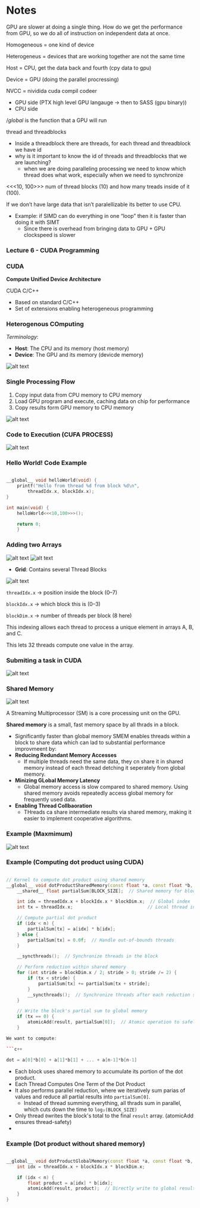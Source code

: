 # Notes

GPU are slower at doing a single thing. How do we get the performance from GPU, so we do all of instruction on independent data at once.

Homogeneous = one kind of device

Heterogeneus = devices that are working together are not the same time

Host = CPU, get the data back and fourth (cpy data to gpu)

Device = GPU (doing the parallel procressing)

NVCC = nividida cuda compil codeer

- GPU side (PTX high level GPU langauge → then to SASS (gpu binary))
- CPU side

/_global_ is the function that a GPU will run

thread and threadblocks

- Inside a threadblock there are threads, for each thread and threadblock we have id
- why is it important to know the id of threads and threadblocks that we are launching?
    - when we are doing paralleling processing we need to know which thread does what work, especially when we need to synchronize

<<<10, 100>>> num of thread blocks (10) and how many treads inside of it (100).

If we don’t have large data that isn’t paralellizable its better to use CPU.

- Example: if SIMD can do everything in one “loop” then it is faster than doing it with SIMT
    - Since there is overhead from bringing data to GPU + GPU clockspeed is slower

### Lecture 6 - CUDA Programming

### CUDA

**Compute Unified Device Architecture**

CUDA C/C++
* Based on standard C/C++
* Set of extensions enabling heterogeneous programming


### Heterogenous COmputing

*Terminology*:

* **Host**: The CPU and its memory (host memory)
* **Device**: The GPU and its memory (devicde memory)


![alt text](images/hc.png)

### Single Processing Flow

1. Copy input data from CPU memory to CPU memory
2. Load GPU program and execute, caching data on chip for performance
3. Copy results form GPU memory to CPU memory

![alt text](images/spf.png)

### Code to Execution (CUFA PROCESS)

![alt text](images/compilation.png)

### Hello World! Code Example

```c++

__global__ void helloWorld(void) {
    printf("Hello from thread %d from block %d\n",
        threadIdx.x, blockIdx.x);
}

int main(void) {
    helloWorld<<<10,100>>>();

    return 0;
    }

```

### Adding two Arrays

![alt text](images/adding1.png)
![alt text](images/adding2.png)


* **Grid**: Contains several Thread Blocks

![alt text](images/index.png)

`threadIdx.x` → position inside the block (0–7)

`blockIdx.x` → which block this is (0–3)

`blockDim.x` → number of threads per block (8 here)

This indexing allows each thread to process a unique element in arrays A, B, and C.

This lets 32 threads compute one value in the array.

### Submiting a task in CUDA 

![alt text](images/submit.png)

### Shared Memory

![alt text](images/sharedmemory.png)

A Streaming Multiprocessor (SM) is a core processing unit on the GPU.

**Shared memory** is a small, fast memory space by all thrads in a block.
* Significantly faster than global memory
SMEM enables threads within a block to share data which can lad to substantial performance improvmeent by:
*  **Reducing Redundant Memory Accesses**
   *  If multiple threads need the same data, they cn share it in shared memory instead of each thread detching it seperately from global memory. 
* **Minizing GLobal Memory Latency**
  * Global memory access is slow compared to shared memory. Using shared memory avoids repeatedly access global memory for frequently used data. 
* **Enabling Thread Collbaoration**
  * THreads ca share intermediate results via shared memory, making it easier to implement cooperative algorithms.

### Example (Maxmimum)

![alt text](images/maximum.png)

### Example (Computing dot product using CUDA)

```c++

// Kernel to compute dot product using shared memory
__global__ void dotProductSharedMemory(const float *a, const float *b, float *result, int n) {
    __shared__ float partialSum[BLOCK_SIZE];  // Shared memory for block-wise partial sums

    int idx = threadIdx.x + blockIdx.x * blockDim.x;  // Global index
    int tx = threadIdx.x;                            // Local thread index within the block

    // Compute partial dot product
    if (idx < n) {
        partialSum[tx] = a[idx] * b[idx];
    } else {
        partialSum[tx] = 0.0f;  // Handle out-of-bounds threads
    }

    __syncthreads();  // Synchronize threads in the block

    // Perform reduction within shared memory
    for (int stride = blockDim.x / 2; stride > 0; stride /= 2) {
        if (tx < stride) {
            partialSum[tx] += partialSum[tx + stride];
        }
        __syncthreads();  // Synchronize threads after each reduction step
    }

    // Write the block's partial sum to global memory
    if (tx == 0) {
        atomicAdd(result, partialSum[0]);  // Atomic operation to safely accumulate the result
    }

We want to compute: 

```c++

dot = a[0]*b[0] + a[1]*b[1] + ... + a[n-1]*b[n-1]

```

* Each block uses shared memory to accumulate its portion of the dot product. 
* Each Thread Computes One Term of the Dot Product
* It also performs parallel reduction, where we iteratively sum parias of values and reduce all partial results into `partialSum[0]`.
  * Instead of thread summing everything, all thrads sum in parallel, which cuts down the time to `log₂(BLOCK_SIZE)` 
* Only thread `0`writes the block's total to the final `result` array. (atomicAdd ensures thread-safety)
* 

### Example (Dot product without shared memory)

```c++

__global__ void dotProductGlobalMemory(const float *a, const float *b, float *result, int n) {
    int idx = threadIdx.x + blockIdx.x * blockDim.x;

    if (idx < n) {
        float product = a[idx] * b[idx];
        atomicAdd(result, product);  // Directly write to global result
    }
}


```